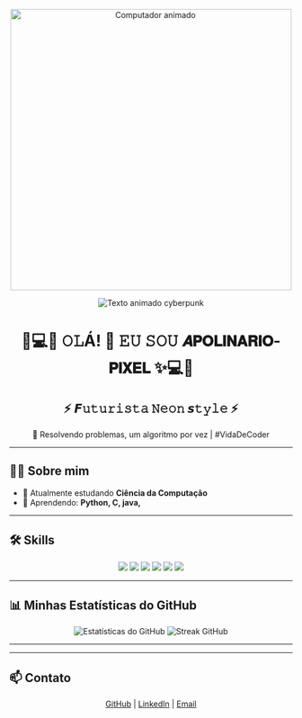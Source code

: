 <!-- Banner com GIF + Texto Animado Fonte Gráfica -->
<p align="center">
  <img src="https://media.giphy.com/media/qgQUggAC3Pfv687qPC/giphy.gif" width="500" alt="Computador animado"/>
</p>

<p align="center">
  <img src="https://readme-typing-svg.herokuapp.com?font=Orbitron&size=32&pause=1000&color=00FFCC&center=true&vCenter=true&width=750&lines=🚀+Apolinário-pixel;💻+Estudante+de+Ciência+da+Computação;👾+Bem-vindo+ao+meu+GitHub!" alt="Texto animado cyberpunk"/>
</p>

<h1 align="center">
  🌟💻✨ 𝙾𝙻Á! 👋 𝙴𝚄 𝚂𝙾𝚄 <b>𝘼𝗣𝗢𝗟𝗜𝗡𝗔𝗥𝗜𝗢-𝗣𝗜𝗫𝗘𝗟</b> ✨💻🌟
</h1>
<h2 align="center">
  ⚡ 𝙁𝚞𝚝𝚞𝚛𝚒𝚜𝚝𝚊 𝙽𝚎𝚘𝚗 𝙨𝚝𝚢𝚕𝚎 ⚡
</h2>









<p align="center">🧩 Resolvendo problemas, um algoritmo por vez | #VidaDeCoder

---

## 🧑‍💻 Sobre mim
- 🔭 Atualmente estudando **Ciência da Computação**  
- 🌱 Aprendendo: **Python, C, java,**  

  
  

---

## 🛠️ Skills
<p align="center">
  <img src="https://img.shields.io/badge/Python-3776AB?style=for-the-badge&logo=python&logoColor=white" />
  <img src="https://img.shields.io/badge/C-00599C?style=for-the-badge&logo=c&logoColor=white" />
  <img src="https://img.shields.io/badge/C++-00599C?style=for-the-badge&logo=c%2B%2B&logoColor=white" />
  <img src="https://img.shields.io/badge/Java-007396?style=for-the-badge&logo=java&logoColor=white" />

  <img src="https://img.shields.io/badge/Git-F05032?style=for-the-badge&logo=git&logoColor=white" />
  <img src="https://img.shields.io/badge/GitHub-181717?style=for-the-badge&logo=github&logoColor=white" />
  
</p>

---

## 📊 Minhas Estatísticas do GitHub
<p align="center">
  <img src="https://github-readme-stats.vercel.app/api?username=Apolinario-pixel&show_icons=true&theme=dark&count_private=true&hide_border=true" alt="Estatísticas do GitHub" />
  <img src="https://github-readme-streak-stats.herokuapp.com/?user=Apolinario-pixel&theme=dark&hide_border=true" alt="Streak GitHub" />
</p>

---



---

## 📫 Contato
<p align="center">
  <a href="https://github.com/Apolinario-pixel" target="_blank">GitHub</a> |
  <a href="https://www.linkedin.com/in/seu-linkedin" target="_blank">LinkedIn</a> |
  <a href="mailto:seuemail@email.com" target="_blank">Email</a>
</p>
